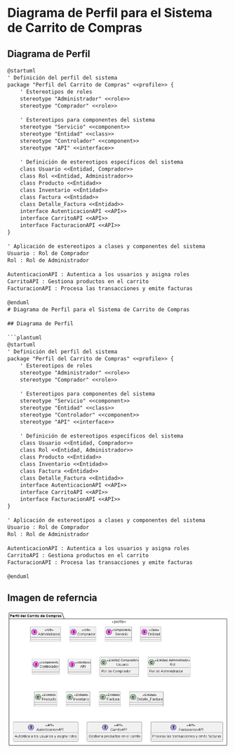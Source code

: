 # Diagrama de Perfil para el Sistema de Carrito de Compras

## Diagrama de Perfil

```plantuml
@startuml
' Definición del perfil del sistema
package "Perfil del Carrito de Compras" <<profile>> {
    ' Estereotipos de roles
    stereotype "Administrador" <<role>>
    stereotype "Comprador" <<role>>

    ' Estereotipos para componentes del sistema
    stereotype "Servicio" <<component>>
    stereotype "Entidad" <<class>>
    stereotype "Controlador" <<component>>
    stereotype "API" <<interface>>

    ' Definición de estereotipos específicos del sistema
    class Usuario <<Entidad, Comprador>>
    class Rol <<Entidad, Administrador>>
    class Producto <<Entidad>>
    class Inventario <<Entidad>>
    class Factura <<Entidad>>
    class Detalle_Factura <<Entidad>>
    interface AutenticacionAPI <<API>>
    interface CarritoAPI <<API>>
    interface FacturacionAPI <<API>>
}

' Aplicación de estereotipos a clases y componentes del sistema
Usuario : Rol de Comprador
Rol : Rol de Administrador

AutenticacionAPI : Autentica a los usuarios y asigna roles
CarritoAPI : Gestiona productos en el carrito
FacturacionAPI : Procesa las transacciones y emite facturas

@enduml
# Diagrama de Perfil para el Sistema de Carrito de Compras

## Diagrama de Perfil

```plantuml
@startuml
' Definición del perfil del sistema
package "Perfil del Carrito de Compras" <<profile>> {
    ' Estereotipos de roles
    stereotype "Administrador" <<role>>
    stereotype "Comprador" <<role>>

    ' Estereotipos para componentes del sistema
    stereotype "Servicio" <<component>>
    stereotype "Entidad" <<class>>
    stereotype "Controlador" <<component>>
    stereotype "API" <<interface>>

    ' Definición de estereotipos específicos del sistema
    class Usuario <<Entidad, Comprador>>
    class Rol <<Entidad, Administrador>>
    class Producto <<Entidad>>
    class Inventario <<Entidad>>
    class Factura <<Entidad>>
    class Detalle_Factura <<Entidad>>
    interface AutenticacionAPI <<API>>
    interface CarritoAPI <<API>>
    interface FacturacionAPI <<API>>
}

' Aplicación de estereotipos a clases y componentes del sistema
Usuario : Rol de Comprador
Rol : Rol de Administrador

AutenticacionAPI : Autentica a los usuarios y asigna roles
CarritoAPI : Gestiona productos en el carrito
FacturacionAPI : Procesa las transacciones y emite facturas

@enduml
```
## Imagen de referncia
![Diagrama de Perfil](DiagramaPerfil.png)